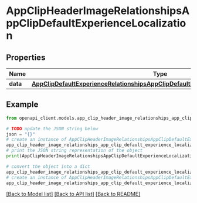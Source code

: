 # AppClipHeaderImageRelationshipsAppClipDefaultExperienceLocalization


## Properties

Name | Type | Description | Notes
------------ | ------------- | ------------- | -------------
**data** | [**AppClipDefaultExperienceRelationshipsAppClipDefaultExperienceLocalizationsDataInner**](AppClipDefaultExperienceRelationshipsAppClipDefaultExperienceLocalizationsDataInner.md) |  | [optional] 

## Example

```python
from openapi_client.models.app_clip_header_image_relationships_app_clip_default_experience_localization import AppClipHeaderImageRelationshipsAppClipDefaultExperienceLocalization

# TODO update the JSON string below
json = "{}"
# create an instance of AppClipHeaderImageRelationshipsAppClipDefaultExperienceLocalization from a JSON string
app_clip_header_image_relationships_app_clip_default_experience_localization_instance = AppClipHeaderImageRelationshipsAppClipDefaultExperienceLocalization.from_json(json)
# print the JSON string representation of the object
print(AppClipHeaderImageRelationshipsAppClipDefaultExperienceLocalization.to_json())

# convert the object into a dict
app_clip_header_image_relationships_app_clip_default_experience_localization_dict = app_clip_header_image_relationships_app_clip_default_experience_localization_instance.to_dict()
# create an instance of AppClipHeaderImageRelationshipsAppClipDefaultExperienceLocalization from a dict
app_clip_header_image_relationships_app_clip_default_experience_localization_from_dict = AppClipHeaderImageRelationshipsAppClipDefaultExperienceLocalization.from_dict(app_clip_header_image_relationships_app_clip_default_experience_localization_dict)
```
[[Back to Model list]](../README.md#documentation-for-models) [[Back to API list]](../README.md#documentation-for-api-endpoints) [[Back to README]](../README.md)


